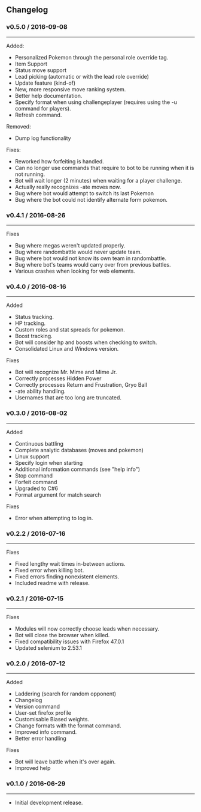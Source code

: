 ## Changelog ##


### v0.5.0 / 2016-09-08 ###
----
Added:

* Personalized Pokemon through the personal role override tag.
* Item Support
* Status move support
* Lead picking (automatic or with the lead role override)
* Update feature (kind-of)
* New, more responsive move ranking system.
* Better help documentation.
* Specify format when using challengeplayer (requires using the -u command for players).
* Refresh command.

Removed:

* Dump log functionality

Fixes:
* Reworked how forfeiting is handled.
* Can no longer use commands that require to bot to be running when it is not running.
* Bot will wait longer (2 minutes) when waiting for a player challenge.
* Actually really recognizes -ate moves now.
* Bug where bot would attempt to switch its last Pokemon
* Bug where the bot could not identify alternate form pokemon.

### v0.4.1 / 2016-08-26 ###
----
Fixes

* Bug where megas weren't updated properly.
* Bug where randombattle would never update team.
* Bug where bot would not know its own team in randombattle.
* Bug where bot's teams would carry over from previous battles.
* Various crashes when looking for web elements.

### v0.4.0 / 2016-08-16 ###
----
Added

* Status tracking.
* HP tracking.
* Custom roles and stat spreads for pokemon.
* Boost tracking.
* Bot will consider hp and boosts when checking to switch.
* Consolidated Linux and Windows version.

Fixes

* Bot will recognize Mr. Mime and Mime Jr.
* Correctly processes Hidden Power 
* Correctly processes Return and Frustration, Gryo Ball
* -ate ability handling.
* Usernames that are too long are truncated.

### v0.3.0 / 2016-08-02 ###
----
Added

* Continuous battling
* Complete analytic databases (moves and pokemon)
* Linux support
* Specify login when starting
* Additional information commands (see "help info")
* Stop command
* Forfeit command
* Upgraded to C#6
* Format argument for match search

Fixes

* Error when attempting to log in.


### v0.2.2 / 2016-07-16 ###
----
Fixes

* Fixed lengthy wait times in-between actions.
* Fixed error when killing bot.
* Fixed errors finding nonexistent elements.
* Included readme with release.

### v0.2.1 / 2016-07-15 ###
----
Fixes

* Modules will now correctly choose leads when necessary.
* Bot will close the browser when killed.
* Fixed compatibility issues with Firefox 47.0.1
* Updated selenium to 2.53.1

### v0.2.0 / 2016-07-12 ###
----


Added

* Laddering (search for random opponent)
* Changelog
* Version command
* User-set firefox profile
* Customisable Biased weights.
* Change formats with the format command.
* Improved info command.
* Better error handling


Fixes

* Bot will leave battle when it's over again.
* Improved help



### v0.1.0 / 2016-06-29 ###
----

* Initial development release.



